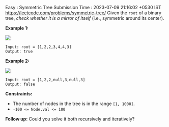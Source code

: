 Easy : Symmetric Tree
Submission Time : 2023-07-09 21:16:02 +0530 IST
https://leetcode.com/problems/symmetric-tree/
Given the `root` of a binary tree, _check whether it is a mirror of itself_ (i.e., symmetric around its center).

**Example 1:**

![](https://assets.leetcode.com/uploads/2021/02/19/symtree1.jpg)

```
Input: root = [1,2,2,3,4,4,3]
Output: true

```

**Example 2:**

![](https://assets.leetcode.com/uploads/2021/02/19/symtree2.jpg)

```
Input: root = [1,2,2,null,3,null,3]
Output: false

```

**Constraints:**

- The number of nodes in the tree is in the range `[1, 1000]`.
- `-100 <= Node.val <= 100`

**Follow up:** Could you solve it both recursively and iteratively?
